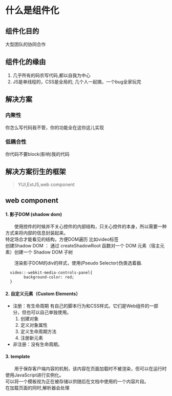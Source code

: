 # 什么是组件化
## 组件化目的
大型团队的协同合作
## 组件化的缘由
1. 几乎所有的码农写代码,都以自我为中心
2. JS是单线程的，CSS是全局的, 几个人一起搞，一个bug全家玩完
## 解决方案
### 内聚性
你怎么写代码我不管，你的功能全在这你这儿实现
### 低耦合性
你代码不要block(影响)我的代码

## 解决方案衍生的框架
>YUI,ExtJS,web component
## web component
#### 1. 影子DOM (shadow dom)   
　　使用控件的时候并不关心控件的内部结构，只关心控件的本身，所以需要一种方式来将内部的信息封装起来。    
特定场合才能看见的结构，方便DOM遍历 比如video标签   
创建Shadow DOM ： 通过 createShadowRoot 函数对一个 DOM 元素（宿主元素）创建一个 Shadow DOM 子树   
    
　　渲染影子DOM的div的样式，使用(Pseudo Selector)伪类选着器. 
```
  video::-webkit-media-controls-panel{    
        background-color: red;    
  }
```
#### 2. 自定义元素（Custom Elements）   
* 注册：有生命周期 有自己的脚本行为和CSS样式。它们是Web组件的一部分，但也可以自己单独使用。    
  1. 创建对象   
  2. 定义对象属性   
  3. 定义生命周期方法   
  4. 注册新元素    
* 非注册：没有生命周期。   
#### 3. template
　　用于保存客户端内容的机制，该内容在页面加载时不被渲染，但可以在运行时使用JavaScript进行实例化。    
可以将一个模板视为正在被存储以供随后在文档中使用的一个内容片段。    
在加载页面的同时,解析器会处理 <template>元素的内容，但只是确保这些内容是有效的; 元素的内容不会被渲染。    
创建一个template的 html 标签，通过 javascript 获取节点的模板内容   
    
　　模板默认不显示，需要激活模板，通过以下两种方法来激活节点    
　　1. 克隆节点:
```
　　var templateContent  = template.content;
　　var activeNode = templateContent.cloneNode(true);
　　document.body.appendChild(activeNode);
```
　　2. 导入节点
```
　　var templateContent  = template.content;
　　var activeNode = document.importNode(templateContent,true);
　　document.body.appendChild(activeNode);
```
#### 4. import
　　Html Import 可以将外部的 HTML 文档嵌入到当前文档中，提供很好的资源共享    
    带有import属性的link 支持两个事件    
      onload：文件成功引入页面会触发    
      onerror： 文件加载失败会触发    
#### 例
```
　　<link rel="import" href="banner.html">
　　<link rel="import" href="phones.html">
　　<link rel="import" href="list.html">
　　<template name="t-listBox">
    　　<t-banner></t-banner>
    　　<t-phone></t-phone>
    　　<t-list></t-list>
　　</template>
```
